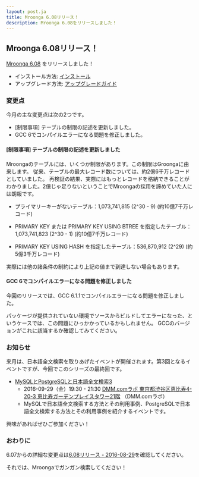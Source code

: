 ```yaml
---
layout: post.ja
title: Mroonga 6.08リリース！
description: Mroonga 6.08をリリースしました！
---
```


## Mroonga 6.08リリース！

[Mroonga 6.08](/ja/docs/news.html#release-6-08) をリリースしました！

  * インストール方法: [インストール](/ja/docs/install.html)
  * アップグレード方法: [アップグレードガイド](/ja/docs/upgrade.html)

### 変更点

今月の主な変更点は次の2つです。

* [制限事項] テーブルの制限の記述を更新しました。
* GCC 6でコンパイルエラーになる問題を修正しました。

#### [制限事項] テーブルの制限の記述を更新しました

Mroongaのテーブルには、いくつか制限があります。この制限はGroongaに由来します。
従来、テーブルの最大レコード数については、約2億6千万レコードとしていました。
再検証の結果、実際にはもっとレコードを格納できることがわかりました。2億じゃ足りないということでMroongaの採用を諦めていた人には朗報です。

* プライマリーキーがないテーブル：1,073,741,815 (2^30 - 9) (約10億7千万レコード)

* PRIMARY KEY または PRIMARY KEY USING BTREE を指定したテーブル：1,073,741,823 (2^30 - 1) (約10億7千万レコード)

* PRIMARY KEY USING HASH を指定したテーブル：536,870,912 (2^29) (約5億3千万レコード)

実際には他の諸条件の制約により上記の値まで到達しない場合もあります。

#### GCC 6でコンパイルエラーになる問題を修正しました

今回のリリースでは、GCC 6.1.1でコンパイルエラーになる問題を修正しました。

パッケージが提供されていない環境でソースからビルドしてエラーになった、というケースでは、この問題にひっかかっているかもしれません。
GCCのバージョンがこれに該当するか確認してみてください。

### お知らせ

来月は、日本語全文検索を取りあげたイベントが開催されます。第3回となるイベントですが、今回でこのシリーズの最終回です。

* [MySQLとPostgreSQLと日本語全文検索3](https://groonga.doorkeeper.jp/events/50541)
  * 2016-09-29（金）19:30 - 21:30 [DMM.comラボ 東京都渋谷区恵比寿4-20-3 恵比寿ガーデンプレイスタワー21階](http://labo.dmm.com/about/access/) （DMM.comラボ）
  * MySQLで日本語全文検索する方法とその利用事例、PostgreSQLで日本語全文検索する方法とその利用事例を紹介するイベントです。

興味があればぜひご参加ください！

### おわりに

6.07からの詳細な変更点は[6.08リリース - 2016-08-29](/ja/docs/news.html#release-6-08-2016-08-29)を確認してください。

それでは、Mroongaでガンガン検索してください！
